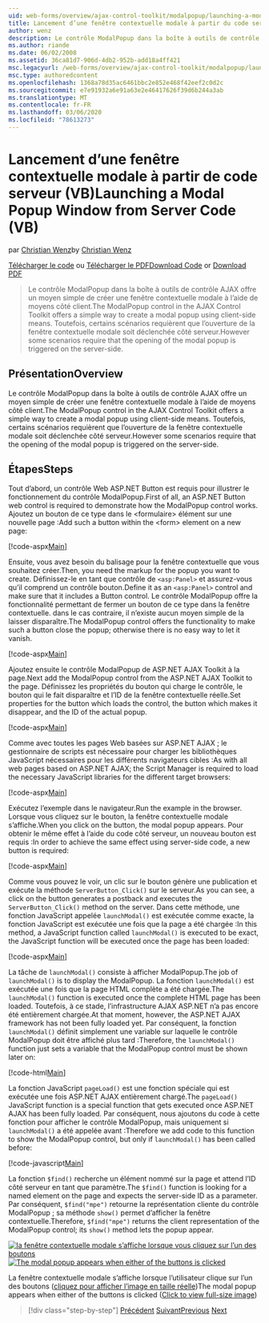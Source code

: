 ```yaml
---
uid: web-forms/overview/ajax-control-toolkit/modalpopup/launching-a-modal-popup-window-from-server-code-vb
title: Lancement d’une fenêtre contextuelle modale à partir du code serveur (VB) | Microsoft Docs
author: wenz
description: Le contrôle ModalPopup dans la boîte à outils de contrôle AJAX offre un moyen simple de créer une fenêtre contextuelle modale à l’aide de moyens côté client. Toutefois, certains scénarios requièrent que t...
ms.author: riande
ms.date: 06/02/2008
ms.assetid: 36ca81d7-906d-4db2-952b-add18a4ff421
msc.legacyurl: /web-forms/overview/ajax-control-toolkit/modalpopup/launching-a-modal-popup-window-from-server-code-vb
msc.type: authoredcontent
ms.openlocfilehash: 1368a78d35ac6461bbc2e852e468f42eef2c0d2c
ms.sourcegitcommit: e7e91932a6e91a63e2e46417626f39d6b244a3ab
ms.translationtype: MT
ms.contentlocale: fr-FR
ms.lasthandoff: 03/06/2020
ms.locfileid: "78613273"
---
```

# <a name="launching-a-modal-popup-window-from-server-code-vb"></a><span data-ttu-id="b4462-104">Lancement d’une fenêtre contextuelle modale à partir de code serveur (VB)</span><span class="sxs-lookup"><span data-stu-id="b4462-104">Launching a Modal Popup Window from Server Code (VB)</span></span>

<span data-ttu-id="b4462-105">par [Christian Wenz](https://github.com/wenz)</span><span class="sxs-lookup"><span data-stu-id="b4462-105">by [Christian Wenz](https://github.com/wenz)</span></span>

<span data-ttu-id="b4462-106">[Télécharger le code](https://download.microsoft.com/download/2/4/0/24052038-f942-4336-905b-b60ae56f0dd5/ModalPopup1.vb.zip) ou [Télécharger le PDF](https://download.microsoft.com/download/b/6/a/b6ae89ee-df69-4c87-9bfb-ad1eb2b23373/modalpopup1VB.pdf)</span><span class="sxs-lookup"><span data-stu-id="b4462-106">[Download Code](https://download.microsoft.com/download/2/4/0/24052038-f942-4336-905b-b60ae56f0dd5/ModalPopup1.vb.zip) or [Download PDF](https://download.microsoft.com/download/b/6/a/b6ae89ee-df69-4c87-9bfb-ad1eb2b23373/modalpopup1VB.pdf)</span></span>

> <span data-ttu-id="b4462-107">Le contrôle ModalPopup dans la boîte à outils de contrôle AJAX offre un moyen simple de créer une fenêtre contextuelle modale à l’aide de moyens côté client.</span><span class="sxs-lookup"><span data-stu-id="b4462-107">The ModalPopup control in the AJAX Control Toolkit offers a simple way to create a modal popup using client-side means.</span></span> <span data-ttu-id="b4462-108">Toutefois, certains scénarios requièrent que l’ouverture de la fenêtre contextuelle modale soit déclenchée côté serveur.</span><span class="sxs-lookup"><span data-stu-id="b4462-108">However some scenarios require that the opening of the modal popup is triggered on the server-side.</span></span>

## <a name="overview"></a><span data-ttu-id="b4462-109">Présentation</span><span class="sxs-lookup"><span data-stu-id="b4462-109">Overview</span></span>

<span data-ttu-id="b4462-110">Le contrôle ModalPopup dans la boîte à outils de contrôle AJAX offre un moyen simple de créer une fenêtre contextuelle modale à l’aide de moyens côté client.</span><span class="sxs-lookup"><span data-stu-id="b4462-110">The ModalPopup control in the AJAX Control Toolkit offers a simple way to create a modal popup using client-side means.</span></span> <span data-ttu-id="b4462-111">Toutefois, certains scénarios requièrent que l’ouverture de la fenêtre contextuelle modale soit déclenchée côté serveur.</span><span class="sxs-lookup"><span data-stu-id="b4462-111">However some scenarios require that the opening of the modal popup is triggered on the server-side.</span></span>

## <a name="steps"></a><span data-ttu-id="b4462-112">Étapes</span><span class="sxs-lookup"><span data-stu-id="b4462-112">Steps</span></span>

<span data-ttu-id="b4462-113">Tout d’abord, un contrôle Web ASP.NET Button est requis pour illustrer le fonctionnement du contrôle ModalPopup.</span><span class="sxs-lookup"><span data-stu-id="b4462-113">First of all, an ASP.NET Button web control is required to demonstrate how the ModalPopup control works.</span></span> <span data-ttu-id="b4462-114">Ajoutez un bouton de ce type dans le &lt;formulaire&gt; élément sur une nouvelle page :</span><span class="sxs-lookup"><span data-stu-id="b4462-114">Add such a button within the &lt;form&gt; element on a new page:</span></span>

[!code-aspx[Main](launching-a-modal-popup-window-from-server-code-vb/samples/sample1.aspx)]

<span data-ttu-id="b4462-115">Ensuite, vous avez besoin du balisage pour la fenêtre contextuelle que vous souhaitez créer.</span><span class="sxs-lookup"><span data-stu-id="b4462-115">Then, you need the markup for the popup you want to create.</span></span> <span data-ttu-id="b4462-116">Définissez-le en tant que contrôle de `<asp:Panel>` et assurez-vous qu’il comprend un contrôle bouton.</span><span class="sxs-lookup"><span data-stu-id="b4462-116">Define it as an `<asp:Panel>` control and make sure that it includes a Button control.</span></span> <span data-ttu-id="b4462-117">Le contrôle ModalPopup offre la fonctionnalité permettant de fermer un bouton de ce type dans la fenêtre contextuelle. dans le cas contraire, il n’existe aucun moyen simple de la laisser disparaître.</span><span class="sxs-lookup"><span data-stu-id="b4462-117">The ModalPopup control offers the functionality to make such a button close the popup; otherwise there is no easy way to let it vanish.</span></span>

[!code-aspx[Main](launching-a-modal-popup-window-from-server-code-vb/samples/sample2.aspx)]

<span data-ttu-id="b4462-118">Ajoutez ensuite le contrôle ModalPopup de ASP.NET AJAX Toolkit à la page.</span><span class="sxs-lookup"><span data-stu-id="b4462-118">Next add the ModalPopup control from the ASP.NET AJAX Toolkit to the page.</span></span> <span data-ttu-id="b4462-119">Définissez les propriétés du bouton qui charge le contrôle, le bouton qui le fait disparaître et l’ID de la fenêtre contextuelle réelle.</span><span class="sxs-lookup"><span data-stu-id="b4462-119">Set properties for the button which loads the control, the button which makes it disappear, and the ID of the actual popup.</span></span>

[!code-aspx[Main](launching-a-modal-popup-window-from-server-code-vb/samples/sample3.aspx)]

<span data-ttu-id="b4462-120">Comme avec toutes les pages Web basées sur ASP.NET AJAX ; le gestionnaire de scripts est nécessaire pour charger les bibliothèques JavaScript nécessaires pour les différents navigateurs cibles :</span><span class="sxs-lookup"><span data-stu-id="b4462-120">As with all web pages based on ASP.NET AJAX; the Script Manager is required to load the necessary JavaScript libraries for the different target browsers:</span></span>

[!code-aspx[Main](launching-a-modal-popup-window-from-server-code-vb/samples/sample4.aspx)]

<span data-ttu-id="b4462-121">Exécutez l’exemple dans le navigateur.</span><span class="sxs-lookup"><span data-stu-id="b4462-121">Run the example in the browser.</span></span> <span data-ttu-id="b4462-122">Lorsque vous cliquez sur le bouton, la fenêtre contextuelle modale s’affiche.</span><span class="sxs-lookup"><span data-stu-id="b4462-122">When you click on the button, the modal popup appears.</span></span> <span data-ttu-id="b4462-123">Pour obtenir le même effet à l’aide du code côté serveur, un nouveau bouton est requis :</span><span class="sxs-lookup"><span data-stu-id="b4462-123">In order to achieve the same effect using server-side code, a new button is required:</span></span>

[!code-aspx[Main](launching-a-modal-popup-window-from-server-code-vb/samples/sample5.aspx)]

<span data-ttu-id="b4462-124">Comme vous pouvez le voir, un clic sur le bouton génère une publication et exécute la méthode `ServerButton_Click()` sur le serveur.</span><span class="sxs-lookup"><span data-stu-id="b4462-124">As you can see, a click on the button generates a postback and executes the `ServerButton_Click()` method on the server.</span></span> <span data-ttu-id="b4462-125">Dans cette méthode, une fonction JavaScript appelée `launchModal()` est exécutée comme exacte, la fonction JavaScript est exécutée une fois que la page a été chargée :</span><span class="sxs-lookup"><span data-stu-id="b4462-125">In this method, a JavaScript function called `launchModal()` is executed to be exact, the JavaScript function will be executed once the page has been loaded:</span></span>

[!code-aspx[Main](launching-a-modal-popup-window-from-server-code-vb/samples/sample6.aspx)]

<span data-ttu-id="b4462-126">La tâche de `launchModal()` consiste à afficher ModalPopup.</span><span class="sxs-lookup"><span data-stu-id="b4462-126">The job of `launchModal()` is to display the ModalPopup.</span></span> <span data-ttu-id="b4462-127">La fonction `launchModal()` est exécutée une fois que la page HTML complète a été chargée.</span><span class="sxs-lookup"><span data-stu-id="b4462-127">The `launchModal()` function is executed once the complete HTML page has been loaded.</span></span> <span data-ttu-id="b4462-128">Toutefois, à ce stade, l’infrastructure AJAX ASP.NET n’a pas encore été entièrement chargée.</span><span class="sxs-lookup"><span data-stu-id="b4462-128">At that moment, however, the ASP.NET AJAX framework has not been fully loaded yet.</span></span> <span data-ttu-id="b4462-129">Par conséquent, la fonction `launchModal()` définit simplement une variable sur laquelle le contrôle ModalPopup doit être affiché plus tard :</span><span class="sxs-lookup"><span data-stu-id="b4462-129">Therefore, the `launchModal()` function just sets a variable that the ModalPopup control must be shown later on:</span></span>

[!code-html[Main](launching-a-modal-popup-window-from-server-code-vb/samples/sample7.html)]

<span data-ttu-id="b4462-130">La fonction JavaScript `pageLoad()` est une fonction spéciale qui est exécutée une fois ASP.NET AJAX entièrement chargé.</span><span class="sxs-lookup"><span data-stu-id="b4462-130">The `pageLoad()` JavaScript function is a special function that gets executed once ASP.NET AJAX has been fully loaded.</span></span> <span data-ttu-id="b4462-131">Par conséquent, nous ajoutons du code à cette fonction pour afficher le contrôle ModalPopup, mais uniquement si `launchModal()` a été appelée avant :</span><span class="sxs-lookup"><span data-stu-id="b4462-131">Therefore we add code to this function to show the ModalPopup control, but only if `launchModal()` has been called before:</span></span>

[!code-javascript[Main](launching-a-modal-popup-window-from-server-code-vb/samples/sample8.js)]

<span data-ttu-id="b4462-132">La fonction `$find()` recherche un élément nommé sur la page et attend l’ID côté serveur en tant que paramètre.</span><span class="sxs-lookup"><span data-stu-id="b4462-132">The `$find()` function is looking for a named element on the page and expects the server-side ID as a parameter.</span></span> <span data-ttu-id="b4462-133">Par conséquent, `$find("mpe")` retourne la représentation cliente du contrôle ModalPopup ; sa méthode `show()` permet d’afficher la fenêtre contextuelle.</span><span class="sxs-lookup"><span data-stu-id="b4462-133">Therefore, `$find("mpe")` returns the client representation of the ModalPopup control; its `show()` method lets the popup appear.</span></span>

<span data-ttu-id="b4462-134">[![la fenêtre contextuelle modale s’affiche lorsque vous cliquez sur l’un des boutons](launching-a-modal-popup-window-from-server-code-vb/_static/image2.png)](launching-a-modal-popup-window-from-server-code-vb/_static/image1.png)</span><span class="sxs-lookup"><span data-stu-id="b4462-134">[![The modal popup appears when either of the buttons is clicked](launching-a-modal-popup-window-from-server-code-vb/_static/image2.png)](launching-a-modal-popup-window-from-server-code-vb/_static/image1.png)</span></span>

<span data-ttu-id="b4462-135">La fenêtre contextuelle modale s’affiche lorsque l’utilisateur clique sur l’un des boutons ([cliquez pour afficher l’image en taille réelle](launching-a-modal-popup-window-from-server-code-vb/_static/image3.png))</span><span class="sxs-lookup"><span data-stu-id="b4462-135">The modal popup appears when either of the buttons is clicked ([Click to view full-size image](launching-a-modal-popup-window-from-server-code-vb/_static/image3.png))</span></span>

> [!div class="step-by-step"]
> <span data-ttu-id="b4462-136">[Précédent](positioning-a-modalpopup-cs.md)
> [Suivant](using-modalpopup-with-a-repeater-control-vb.md)</span><span class="sxs-lookup"><span data-stu-id="b4462-136">[Previous](positioning-a-modalpopup-cs.md)
[Next](using-modalpopup-with-a-repeater-control-vb.md)</span></span>
